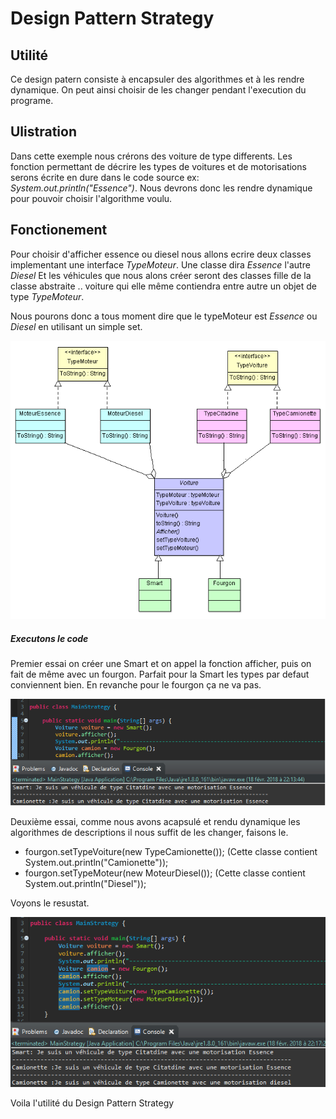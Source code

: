# Design Pattern Strategy #

## Utilité ##

Ce design patern consiste à encapsuler des algorithmes et à les rendre dynamique.
On peut ainsi choisir de les changer pendant l'execution du programe.

## Ulistration ##

Dans cette exemple nous crérons des voiture de type differents.
Les fonction permettant de décrire les types de voitures et de motorisations serons écrite en dure dans le code source ex: *System.out.println("Essence")*. Nous devrons donc les rendre dynamique pour pouvoir choisir l'algorithme voulu.

## Fonctionement ##

Pour choisir d'afficher essence ou diesel nous allons ecrire deux classes implementant une interface *TypeMoteur*. Une classe dira *Essence* l'autre *Diesel*
Et les véhicules que nous alons créer seront des classes fille de la classe abstraite .. voiture qui elle même contiendra entre autre un objet de type *TypeMoteur*.

Nous pourons donc a tous moment dire que le typeMoteur est *Essence* ou *Diesel* en utilisant un simple set.

![UML de classe Strategy](https://github.com/EmerickSalmon/Emerick-Salmon/blob/master/DesignPatterns/src/strategy/Image/Diagrammedeclasses.png)



##### Executons le code #####

Premier essai on créer une Smart et on appel la fonction afficher, puis on fait de même avec un fourgon.
Parfait pour la Smart les types par defaut conviennent bien. En revanche pour le fourgon ça ne va pas.

![UML de classe Strategy](https://github.com/EmerickSalmon/Emerick-Salmon/blob/master/DesignPatterns/src/strategy/Image/Capture1.png)

Deuxième essai, comme nous avons acapsulé et rendu dynamique les algorithmes de descriptions il nous suffit de les changer, faisons le.
* fourgon.setTypeVoiture(new TypeCamionette()); (Cette classe contient System.out.println("Camionette"));
* fourgon.setTypeMoteur(new MoteurDiesel()); (Cette classe contient System.out.println("Diesel"));

Voyons le resustat.

![UML de classe Strategy](https://github.com/EmerickSalmon/Emerick-Salmon/blob/master/DesignPatterns/src/strategy/Image/Capture2.png)

Voila l'utilité du Design Pattern Strategy

